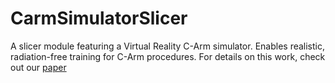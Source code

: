 # CarmSimulatorSlicer
A slicer module featuring a Virtual Reality C-Arm simulator. Enables realistic, radiation-free training for C-Arm procedures. For details on this work, check out our [paper](https://www.tandfonline.com/doi/abs/10.1080/21681163.2022.2152374)




